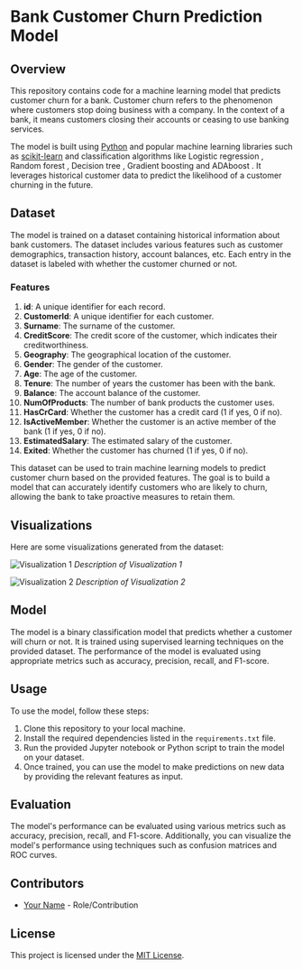 # Bank Customer Churn Prediction Model

## Overview
This repository contains code for a machine learning model that predicts customer churn for a bank. Customer churn refers to the phenomenon where customers stop doing business with a company. In the context of a bank, it means customers closing their accounts or ceasing to use banking services.

The model is built using [Python](https://www.python.org/) and popular machine learning libraries such as [scikit-learn](https://scikit-learn.org/) and classification algorithms like Logistic regression , Random forest , Decision tree , Gradient boosting and ADAboost . It leverages historical customer data to predict the likelihood of a customer churning in the future.

## Dataset

The model is trained on a dataset containing historical information about bank customers. The dataset includes various features such as customer demographics, transaction history, account balances, etc. Each entry in the dataset is labeled with whether the customer churned or not.

### Features

1. **id**: A unique identifier for each record.
2. **CustomerId**: A unique identifier for each customer.
3. **Surname**: The surname of the customer.
4. **CreditScore**: The credit score of the customer, which indicates their creditworthiness.
5. **Geography**: The geographical location of the customer.
6. **Gender**: The gender of the customer.
7. **Age**: The age of the customer.
8. **Tenure**: The number of years the customer has been with the bank.
9. **Balance**: The account balance of the customer.
10. **NumOfProducts**: The number of bank products the customer uses.
11. **HasCrCard**: Whether the customer has a credit card (1 if yes, 0 if no).
12. **IsActiveMember**: Whether the customer is an active member of the bank (1 if yes, 0 if no).
13. **EstimatedSalary**: The estimated salary of the customer.
14. **Exited**: Whether the customer has churned (1 if yes, 0 if no).

This dataset can be used to train machine learning models to predict customer churn based on the provided features. The goal is to build a model that can accurately identify customers who are likely to churn, allowing the bank to take proactive measures to retain them.

## Visualizations 
Here are some visualizations generated from the dataset:

![Visualization 1](images/visualization1.png)
*Description of Visualization 1*

![Visualization 2](images/visualization2.png)
*Description of Visualization 2*

## Model
The model is a binary classification model that predicts whether a customer will churn or not. It is trained using supervised learning techniques on the provided dataset. The performance of the model is evaluated using appropriate metrics such as accuracy, precision, recall, and F1-score.

## Usage
To use the model, follow these steps:
1. Clone this repository to your local machine.
2. Install the required dependencies listed in the `requirements.txt` file.
3. Run the provided Jupyter notebook or Python script to train the model on your dataset.
4. Once trained, you can use the model to make predictions on new data by providing the relevant features as input.

## Evaluation
The model's performance can be evaluated using various metrics such as accuracy, precision, recall, and F1-score. Additionally, you can visualize the model's performance using techniques such as confusion matrices and ROC curves.

## Contributors
- [Your Name](https://github.com/yourusername) - Role/Contribution

## License
This project is licensed under the [MIT License](LICENSE).

